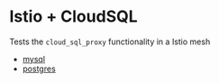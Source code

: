 # Istio + CloudSQL

Tests the `cloud_sql_proxy` functionality in a Istio mesh

* [mysql](mysql)
* [postgres](postgres)
